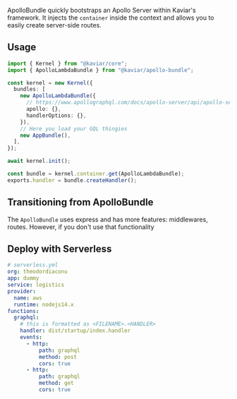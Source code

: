 ApolloBundle quickly bootstraps an Apollo Server within Kaviar's framework. It injects the `container` inside the context and allows you to easily create server-side routes.

## Usage

```typescript title="src/startup/index.ts"
import { Kernel } from "@kaviar/core";
import { ApolloLambdaBundle } from "@kaviar/apollo-bundle";

const kernel = new Kernel({
  bundles: [
    new ApolloLambdaBundle({
      // https://www.apollographql.com/docs/apollo-server/api/apollo-server/#options
      apollo: {},
      handlerOptions: {},
    }),
    // Here you load your GQL thingies
    new AppBundle(),
  ],
});

await kernel.init();

const bundle = kernel.container.get(ApolloLambdaBundle);
exports.handler = bundle.createHandler();
```

## Transitioning from ApolloBundle

The `ApolloBundle` uses express and has more features: middlewares, routes. However, if you don't use that functionality

## Deploy with Serverless

```yml
# serverless.yml
org: theodordiaconu
app: dummy
service: logistics
provider:
  name: aws
  runtime: nodejs14.x
functions:
  graphql:
    # this is formatted as <FILENAME>.<HANDLER>
    handler: dist/startup/index.handler
    events:
      - http:
          path: graphql
          method: post
          cors: true
      - http:
          path: graphql
          method: get
          cors: true
```

